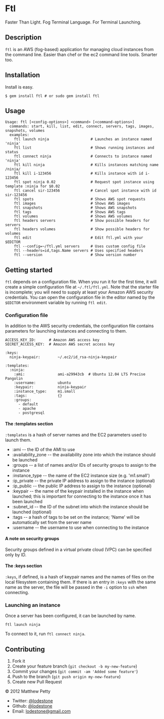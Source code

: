 # Ftl

Faster Than Light. Fog Terminal Language. For Terminal Launching.

## Description

`ftl` is an AWS (fog-based) application for managing cloud instances from the command line.
Easier than chef or the ec2 command line tools. Smarter too.

## Installation

Install is easy.

    $ gem install ftl # or sudo gem install ftl

## Usage

    Usage: ftl [<config-options>] <command> [<command-options>]
      commands: start, kill, list, edit, connect, servers, tags, images, snapshots, volumes
      examples:
        ftl launch ninja                   # Launches an instance named 'ninja'
        ftl list                           # Shows running instances and status
        ftl connect ninja                  # Connects to instance named 'ninja'
        ftl kill ninja                     # Kills instances matching name /ninja/
        ftl kill i-123456                  # Kills instance with id i-123456
        ftl spot ninja 0.02                # Request spot instance using template :ninja for $0.02
        ftl cancel sir-123456              # Cancel spot instance with id sir-123456
        ftl spots                          # Shows AWS spot requests
        ftl images                         # Shows AWS images
        ftl snapshots                      # Shows AWS snapshots
        ftl tags                           # Shows AWS tags
        ftl volumes                        # Shows AWS volumes
        ftl headers servers                # Show possible headers for servers
        ftl headers volumes                # Show possible headers for volumes
        ftl edit                           # Edit ftl.yml with your $EDITOR
        ftl --config=~/ftl.yml servers     # Uses custom config file
        ftl --headers=id,tags.Name servers # Uses specified headers
        ftl --version                      # Show version number

## Getting started

`ftl` depends on a configuration file. When you run it for the first time,
it will create a simple configuration file at `~/.ftl/ftl.yml`. Note that the starter file is incomplete;
you will need to supply at least your Amazon AWS security credentials. You can open the
configuration file in the editor named by the `$EDITOR` environment variable by running `ftl edit`.

### Configuration file

In addition to the AWS security credentials, the configuration file contains parameters for
launching instances and connecting to them.

    ACCESS_KEY_ID:      # Amazon AWS access key
    SECRET_ACCESS_KEY:  # Amazon AWS secret access key

    :keys:
      ninja-keypair:        ~/.ec2/id_rsa-ninja-keypair

    :templates:
      :ninja:
        :ami:               ami-a29943cb  # Ubuntu 12.04 LTS Precise Pangolin
        :username:          ubuntu
        :keypair:           ninja-keypair
        :instance_type:     m1.small
        :tags:              {}
        :groups:
          - default
          - apache
          - postgresql

#### The :templates section

`:templates` is a hash of server names and the EC2 parameters used to launch them.

* :ami -- the ID of the AMI to use
* :availability_zone -- the availability zone into which the instance should be launched
* :groups -- a list of names and/or IDs of security groups to assign to the instance
* :instance_type -- the name of the EC2 instance size (e.g. 'm1.small')
* :ip_private -- the private IP address to assign to the instance (optional)
* :ip_public -- the public IP address to assign to the instance (optional)
* :keypair -- the name of the keypair installed in the instance when launched; this is important
              for connecting to the instance once it has been launched
* :subnet_id -- the ID of the subnet into which the instance should be launched (optional)
* :tags -- a hash of tags to be set on the instance; 'Name' will be automatically set from the
           server name
* :username -- the username to use when connecting to the instance

#### A note on security groups

Security groups defined in a virtual private cloud (VPC) can be specified only by ID.

#### The :keys section

`:keys`, if defined, is a hash of keypair names and the names of files on the local filesystem
containing them. If there is an entry in `:keys` with the same name as the server, the file will be
passed in the `-i` option to `ssh` when connecting.

### Launching an instance

Once a server has been configured, it can be launched by name.

    ftl launch ninja

To connect to it, run `ftl connect ninja`.

## Contributing

1. Fork it
2. Create your feature branch (`git checkout -b my-new-feature`)
3. Commit your changes (`git commit -am 'Added some feature'`)
4. Push to the branch (`git push origin my-new-feature`)
5. Create new Pull Request

© 2012 Matthew Petty 

* Twitter: [@lodestone](http://twitter.com/lodestone) 
* Github: [@lodestone](http://github.com/lodestone) 
* Email: [lodestone@gmail.com](mailto:lodestone@gmail.com)